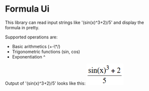 # Formula Ui

This library can read input strings like '(sin(x)^3+2)/5' and display the formula in pretty.

Supported operations are:

- Basic arithmetics (+-\\\*/)
- Trigonometric functions (sin, cos)
- Exponentiation ^

Output of '(sin(x)^3+2)/5' looks like this:
![(sin(x)^3+2)/5](image.png)

